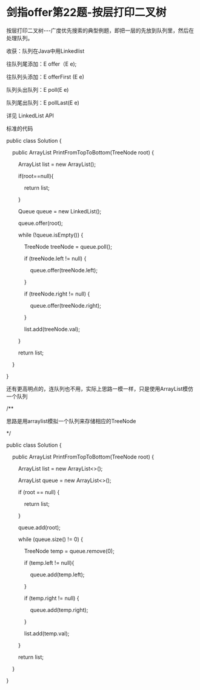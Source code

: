 # 剑指offer第22题-按层打印二叉树

按层打印二叉树---广度优先搜索的典型例题，即把一层的先放到队列里，然后在处理队列。

收获：队列在Java中用Linkedlist

往队列尾添加：E offer（E e);

往队列头添加：E offerFirst (E e)

队列头出队列：E poll(E e)

队列尾出队列：E pollLast(E e)

详见 LinkedList API 

标准的代码

public class Solution {

    public ArrayList<Integer> PrintFromTopToBottom(TreeNode root) {

        ArrayList<Integer> list = new ArrayList<Integer>();

        if(root==null){

            return list;

        }

        Queue<TreeNode> queue = new LinkedList<TreeNode>();

        queue.offer(root);

        while (!queue.isEmpty()) {

            TreeNode treeNode = queue.poll();

            if (treeNode.left != null) {

                queue.offer(treeNode.left);

            }

            if (treeNode.right != null) {

                queue.offer(treeNode.right);

            }

            list.add(treeNode.val);

        }

        return list;

    }

}

还有更高明点的，连队列也不用，实际上思路一模一样，只是使用ArrayList模仿一个队列

/**

思路是用arraylist模拟一个队列来存储相应的TreeNode

*/

public class Solution {

    public ArrayList<Integer> PrintFromTopToBottom(TreeNode root) {

        ArrayList<Integer> list = new ArrayList<>();

        ArrayList<TreeNode> queue = new ArrayList<>();

        if (root == null) {

            return list;

        }

        queue.add(root);

        while (queue.size() != 0) {

            TreeNode temp = queue.remove(0);

            if (temp.left != null){

                queue.add(temp.left);

            }

            if (temp.right != null) {

                queue.add(temp.right);

            }

            list.add(temp.val);

        }

        return list;

    }

}
